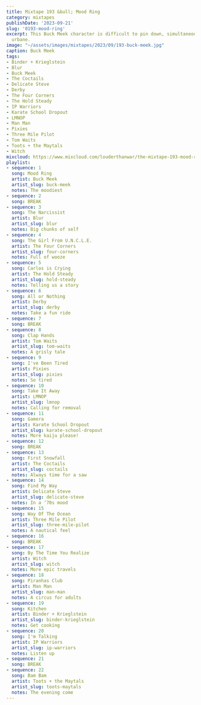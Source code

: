 ```yaml
---
title: Mixtape 193 &bull; Mood Ring
category: mixtapes
publishDate: '2023-09-21'
slug: '0193-mood-ring'
excerpt: This Buck Meek character is difficult to pin down, simultaneously rural and
  urbane.
image: "~/assets/images/mixtapes/2023/09/193-buck-meek.jpg"
caption: Buck Meek
tags:
- Binder + Krieglstein
- Blur
- Buck Meek
- The Coctails
- Delicate Steve
- Derby
- The Four Corners
- The Hold Steady
- IP Warriors
- Karate School Dropout
- LMNOP
- Man Man
- Pixies
- Three Mile Pilot
- Tom Waits
- Toots + the Maytals
- Witch
mixcloud: https://www.mixcloud.com/louderthanwar/the-mixtape-193-mood-ring-2023-09-21/
playlist:
- sequence: 1
  song: Mood Ring
  artist: Buck Meek
  artist_slug: buck-meek
  notes: The moodiest
- sequence: 2
  song: BREAK
- sequence: 3
  song: The Narcissist
  artist: Blur
  artist_slug: blur
  notes: Big chunks of self
- sequence: 4
  song: The Girl From U.N.C.L.E.
  artist: The Four Corners
  artist_slug: four-corners
  notes: Full of wooze
- sequence: 5
  song: Carlos is Crying
  artist: The Hold Steady
  artist_slug: hold-steady
  notes: Telling us a story
- sequence: 6
  song: All or Nothing
  artist: Derby
  artist_slug: derby
  notes: Take a fun ride
- sequence: 7
  song: BREAK
- sequence: 8
  song: Clap Hands
  artist: Tom Waits
  artist_slug: tom-waits
  notes: A grisly tale
- sequence: 9
  song: I've Been Tired
  artist: Pixies
  artist_slug: pixies
  notes: So tired
- sequence: 10
  song: Take It Away
  artist: LMNOP
  artist_slug: lmnop
  notes: Calling for removal
- sequence: 11
  song: Gamera
  artist: Karate School Dropout
  artist_slug: karate-school-dropout
  notes: More kaiju please!
- sequence: 12
  song: BREAK
- sequence: 13
  song: First Snowfall
  artist: The Coctails
  artist_slug: coctails
  notes: Always time for a saw
- sequence: 14
  song: Find My Way
  artist: Delicate Steve
  artist_slug: delicate-steve
  notes: In a ‘70s mood
- sequence: 15
  song: Way Of The Ocean
  artist: Three Mile Pilot
  artist_slug: three-mile-pilot
  notes: A nautical feel
- sequence: 16
  song: BREAK
- sequence: 17
  song: By The Time You Realize
  artist: Witch
  artist_slug: witch
  notes: More epic travels
- sequence: 18
  song: Piranhas Club
  artist: Man Man
  artist_slug: man-man
  notes: A circus for adults
- sequence: 19
  song: Kitchen
  artist: Binder + Krieglstein
  artist_slug: binder-krieglstein
  notes: Get cooking
- sequence: 20
  song: I'm Talking
  artist: IP Warriors
  artist_slug: ip-warriors
  notes: Listen up
- sequence: 21
  song: BREAK
- sequence: 22
  song: Bam Bam
  artist: Toots + the Maytals
  artist_slug: toots-maytals
  notes: The evening come
---
```


